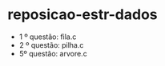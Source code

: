 # reposicao-estr-dados
<ul>
  <li>1 º questão: fila.c</li>
  <li>2 º questão: pilha.c</li>
  <li>5º questão: arvore.c</li>
</ul>
